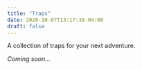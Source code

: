 ```yaml
---
title: "Traps"
date: 2020-10-07T13:17:38-04:00
draft: false
---
```


A collection of traps for your next adventure.

_Coming soon..._